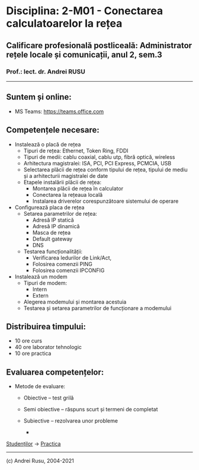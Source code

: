 # Disciplina: 2-M01 - Conectarea calculatoarelor la rețea

## Calificare profesională postliceală: Administrator rețele locale și comunicații, anul 2, sem.3

### Prof.: lect. dr. Andrei RUSU

---

## Suntem și online: 
- MS Teams: https://teams.office.com

## Competențele necesare:

* Instalează o placă de rețea 
  - Tipuri de rețea: Ethernet, Token Ring, FDDI 
  - Tipuri de medii: cablu coaxial, cablu utp, fibră optică, wireless 
  - Arhitectura magistralei: ISA, PCI, PCI Express, PCMCIA, USB 
  - Selectarea plăcii de rețea conform tipului de rețea, tipului de mediu și a arhitecturii magistralei de date 
  - Etapele instalării plăcii de rețea: 
    - Montarea plăcii de rețea în calculator 
    - Conectarea la rețeaua locală 
    - Instalarea driverelor corespunzătoare sistemului de operare 
* Configurează placa de rețea 
  - Setarea parametrilor de rețea: 
    - Adresă IP statică 
    - Adresă IP dinamică 
    - Masca de rețea 
    - Default gateway 
    - DNS 
  - Testarea funcționalității: 
    - Verificarea ledurilor de Link/Act, 
    - Folosirea comenzii PING 
    - Folosirea comenzii IPCONFIG 
* Instalează un modem 
  - Tipuri de modem: 
    - Intern 
    - Extern 
  - Alegerea modemului și montarea acestuia 
  - Testarea și setarea parametrilor de funcționare a modemului 

## Distribuirea timpului:

- 10 ore curs 
- 40 ore laborator tehnologic 
- 10 ore practica 

## Evaluarea competențelor:

- Metode de evaluare:  
  - Obiective – test grilă 
  - Semi obiective – răspuns scurt și termeni de completat 
  - Subiective – rezolvarea unor probleme

    -

[Studenților](./) -> [Practica]() 

---

(c) Andrei Rusu, 2004-2021



